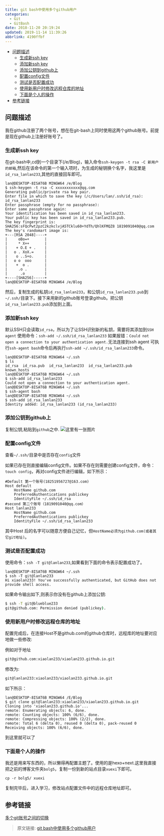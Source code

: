```yaml
---
title: git bash中使用多个github用户
categories: 
  - Git
  - GitBash
date: 2018-11-20 20:19:24
updated: 2019-11-14 11:39:26
abbrlink: 4190ffbf
---
```

<div id='my_toc'>

- [问题描述](/blog/4190ffbf/#问题描述)
    - [生成新ssh key](/blog/4190ffbf/#生成新ssh-key)
    - [添加新ssh key](/blog/4190ffbf/#添加新ssh-key)
    - [添加公钥到github上](/blog/4190ffbf/#添加公钥到github上)
    - [配置config文件](/blog/4190ffbf/#配置config文件)
    - [测试是否配置成功](/blog/4190ffbf/#测试是否配置成功)
    - [使用新用户时修改远程仓库的地址](/blog/4190ffbf/#使用新用户时修改远程仓库的地址)
    - [下面是个人的操作](/blog/4190ffbf/#下面是个人的操作)
- [参考链接](/blog/4190ffbf/#参考链接)

</div>
<!--more-->
<script>if (navigator.platform.toLowerCase() == 'win32'){document.getElementById('my_toc').style.display = 'none';}</script>

<!--end-->
## 问题描述 ##
我在github注册了两个账号，想在在git-bash上同时使用这两个github账号。前提是现在github上注册好账号了。
### 生成新ssh key ###
在git-bash中,cd到一个目录下(/e/Blog)，输入命令`ssh-keygen -t rsa -C 新用户的邮箱`,然后在该命令的第一个输入项时，为生成的秘钥换个名字，我这里是`id_rsa_lanlan233`,其他的直接回车即可。
```
lan@DESKTOP-8ISAT6B MINGW64 /e/Blog
$ ssh-keygen -t rsa -C xxxxxxxxxxx@qq.com
Generating public/private rsa key pair.
Enter file in which to save the key (/c/Users/lan/.ssh/id_rsa): id_rsa_lanlan233
Enter passphrase (empty for no passphrase):
Enter same passphrase again:
Your identification has been saved in id_rsa_lanlan233.
Your public key has been saved in id_rsa_lanlan233.pub.
The key fingerprint is:
SHA256:sFQcPwt2pzC2kzkclvjA5TCklu60+YdTh/QhlKFMQZ8 1819091040@qq.com
The key's randomart image is:
+---[RSA 2048]----+
|     oBo=+       |
|     * X++       |
|    + O.E + .    |
|   o . XoX.=     |
|    o ..S+o.     |
|   o o  ooo      |
|    +  o .       |
|     .o .        |
|      .o         |
+----[SHA256]-----+
lan@DESKTOP-8ISAT6B MINGW64 /e/Blog

```
然后，复制生成的私钥`id_rsa_lanlan233`，和公钥`id_rsa_lanlan233.pub`到`~/.ssh/`目录下。接下来用新的github账号登录github。把公钥`id_rsa_lanlan233.pub`添加到上面。
### 添加新ssh key ###
默认SSH只会读取`id_rsa`，所以为了让SSH识别新的私钥，需要将其添加到`SSH agent`
使用命令：`ssh-add ~/.ssh/id_rsa_lanlan233`
如果报错：`Could not open a connection to your authentication agent.`无法连接到ssh agent
可执行`ssh-agent bash`命令后再执行`ssh-add ~/.ssh/id_rsa_lanlan233`命令。
```
lan@DESKTOP-8ISAT6B MINGW64 ~/.ssh
$ ls
id_rsa  id_rsa.pub  id_rsa_lanlan233  id_rsa_lanlan233.pub  known_hosts
lan@DESKTOP-8ISAT6B MINGW64 ~/.ssh
$ ssh-add id_rsa_lanlan233
Could not open a connection to your authentication agent.
lan@DESKTOP-8ISAT6B MINGW64 ~/.ssh
$ ssh-agent bash
lan@DESKTOP-8ISAT6B MINGW64 ~/.ssh
$ ssh-add id_rsa_lanlan233
Identity added: id_rsa_lanlan233 (id_rsa_lanlan233)

```
### 添加公钥到github上 ###
复制公钥,粘贴到`github`之中.
![这里有一张图片](https://image-1257720033.cos.ap-shanghai.myqcloud.com/blog/git/GitBash/MoreAccont/1.png)
### 配置config文件 ###
查看`~/.ssh/`目录中是否存在`config`文件

如果已存在则直接编辑config文件。如果不存在则需要创建config文件，命令：`touch config`，再对config文件进行编辑，如下所示：
```
#Default 第一个账号(18251956727@163.com)
Host default
    HostName github.com
    PreferredAuthentications publickey
    IdentityFile ~/.ssh/id_rsa
#second 第二个账号（1819091040@qq.com）
Host lanlan233
    HostName github.com
    PreferredAuthentications publickey
    IdentityFile ~/.ssh/id_rsa_lanlan233
```
其中Host 后的名字可以随意方便自己记忆，但`HostName必须为github.com(或者其它git地址)`。
### 测试是否配置成功 ###
使用命令：`ssh -T git@lanlan233`,如果看到下面的命令表示配置成功了。
```
lan@DESKTOP-8ISAT6B MINGW64 ~/.ssh
$ ssh -T git@lanlan233
Hi xiaolan233! You've successfully authenticated, but GitHub does not provide shell access.

```
如果命令输出如下,则表示你没有在github上添加公钥:
```cmd
$ ssh -T git@blueblue233
git@github.com: Permission denied (publickey).

```
### 使用新用户时修改远程仓库的地址 ###
配置完成后，在连接Host不是github.com的github仓库时，远程库的地址要对应地做一些修改:

例如对于地址
```cmd
git@github.com:xiaolan233/xiaolan233.github.io.git
```
修改为:
```cmd
git@lanlan233:xiaolan233/xiaolan233.github.io.git
```
如下所示：

```
lan@DESKTOP-8ISAT6B MINGW64 /E/Blog
$ git clone git@lanlan233:xiaolan233/xiaolan233.github.io.git
Cloning into 'xiaolan233.github.io'...
remote: Enumerating objects: 6, done.
remote: Counting objects: 100% (6/6), done.
remote: Compressing objects: 100% (2/2), done.
remote: Total 6 (delta 0), reused 0 (delta 0), pack-reused 0
Receiving objects: 100% (6/6), done.

```
到这里就可以了

### 下面是个人的操作 ###
我还是用来写东西的，所以懒得再配置主题了。使用的是hexo+next.这里我直接把之前的博客文件夹`bolg5`，复制一份到新的站点目录`xuexi`下即可。
```
cp -r bolg5/ xuexi
```
复制完毕后，进入学习，修改站点配置文件中的远程仓库地址即可。

## 参考链接 ##

[多个git账号之间的切换](https://www.cnblogs.com/williamjie/p/9145570.html)

>原文链接: [git bash中使用多个github用户](https://lanlan2017.github.io/blog/4190ffbf/)
